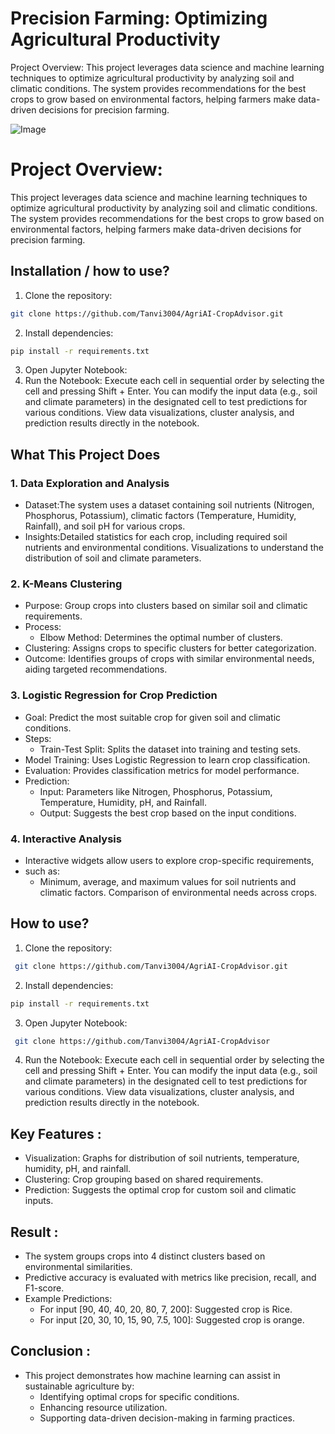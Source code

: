 
# Precision Farming: Optimizing Agricultural Productivity

Project Overview: 
This project leverages data science and machine learning techniques to optimize agricultural productivity by analyzing soil and climatic conditions. The system provides recommendations for the best crops to grow based on environmental factors, helping farmers make data-driven decisions for precision farming.

![Image](https://github.com/user-attachments/assets/9862aa60-fa46-4b59-9162-058f0a00cf13)



# Project Overview: 
This project leverages data science and machine learning techniques to optimize agricultural productivity by analyzing soil and climatic conditions. The system provides recommendations for the best crops to grow based on environmental factors, helping farmers make data-driven decisions for precision farming.

## Installation / how to use?

1. Clone the repository:
```bash
git clone https://github.com/Tanvi3004/AgriAI-CropAdvisor.git
```
2. Install dependencies:
```bash
pip install -r requirements.txt
```
3. Open Jupyter Notebook:
4. Run the Notebook:
Execute each cell in sequential order by selecting the cell and pressing Shift + Enter.
You can modify the input data (e.g., soil and climate parameters) in the designated cell to test predictions for various conditions.
View data visualizations, cluster analysis, and prediction results directly in the notebook.

## What This Project Does

### 1. Data Exploration and Analysis
- Dataset:The system uses a dataset containing soil nutrients (Nitrogen, Phosphorus, Potassium), climatic factors (Temperature, Humidity, Rainfall), and soil pH for various crops.
- Insights:Detailed statistics for each crop, including required soil nutrients and environmental conditions. Visualizations to understand the distribution of soil and climate parameters.
### 2. K-Means Clustering
- Purpose: Group crops into clusters based on similar soil and climatic requirements.
- Process:
  - Elbow Method: Determines the optimal number of clusters.
- Clustering: Assigns crops to specific clusters for better categorization.
- Outcome: Identifies groups of crops with similar environmental needs, aiding targeted recommendations.
### 3. Logistic Regression for Crop Prediction
- Goal: Predict the most suitable crop for given soil and climatic conditions.
- Steps:
  - Train-Test Split: Splits the dataset into training and testing sets.
- Model Training: Uses Logistic Regression to learn crop classification.
- Evaluation: Provides classification metrics for model performance.
- Prediction:
  - Input: Parameters like Nitrogen, Phosphorus, Potassium, Temperature, Humidity, pH, and Rainfall.
  - Output: Suggests the best crop based on the input conditions.
### 4. Interactive Analysis
- Interactive widgets allow users to explore crop-specific requirements, 
- such as:
  - Minimum, average, and maximum values for soil nutrients and climatic factors. Comparison of environmental needs across crops.

## How to use?

1. Clone the repository:

```bash
 git clone https://github.com/Tanvi3004/AgriAI-CropAdvisor.git
```
2. Install dependencies:

```bash
pip install -r requirements.txt

```
3. Open Jupyter Notebook:

```bash
 git clone https://github.com/Tanvi3004/AgriAI-CropAdvisor
```
4. Run the Notebook:
Execute each cell in sequential order by selecting the cell and pressing Shift + Enter.
You can modify the input data (e.g., soil and climate parameters) in the designated cell to test predictions for various conditions.
View data visualizations, cluster analysis, and prediction results directly in the notebook.

## Key Features :
- Visualization: Graphs for distribution of soil nutrients, temperature, humidity, pH, and rainfall.
- Clustering: Crop grouping based on shared requirements.
- Prediction: Suggests the optimal crop for custom soil and climatic inputs.

## Result :
- The system groups crops into 4 distinct clusters based on environmental similarities.
- Predictive accuracy is evaluated with metrics like precision, recall, and F1-score.
- Example Predictions:
  - For input [90, 40, 40, 20, 80, 7, 200]: Suggested crop is Rice.
  - For input [20, 30, 10, 15, 90, 7.5, 100]: Suggested crop is orange.
    
## Conclusion :
- This project demonstrates how machine learning can assist in sustainable agriculture by:
  - Identifying optimal crops for specific conditions.
  - Enhancing resource utilization.
  - Supporting data-driven decision-making in farming practices.

